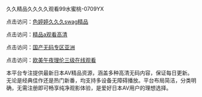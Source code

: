 久久精品久久久久观看99水蜜桃-0709YX

点击访问：<a href="https://heiliaoe8ajia.pages.dev">色婷婷久久久swag精品</a>

点击访问：<a href="https://heiliaoxqkkct.pages.dev">精品a观看高清</a>

点击访问：<a href="https://heiliaoxwd5i8.pages.dev">国产无码专区亚洲</a>

点击访问：<a href="https://heiliaowt0d7p.pages.dev">欧美午夜理伦三级在线观看</a>

本平台专注提供最新日本AV精品资源，涵盖多种高清无码内容，保证每日更新。无论是经典佳作还是热门新番，均支持多设备无障碍播放。平台布局简洁，分类明确，无需注册即可畅享纯净观影体验，是爱好日本AV用户的理想选择。

<span style="display:none;">[Canonical link](https://github.com/bon20250709/so61 ）</span>
